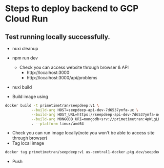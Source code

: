 # Steps to deploy backend to GCP Cloud Run

## Test running locally successfully.

- nuxi cleanup
- npm run dev
  - Check you can access website through browser & API
    - http://localhost:3000
    - http://localhost:3000/api/problems
- nuxi build

- Build image using

```bash
docker build -t primetimetran/seepdeep:v1 \
            --build-arg HOST=seepdeep-api-dev-7d6537ynfa-uc \
            --build-arg HOST_URL=https://seepdeep-api-dev-7d6537ynfa-uc.a.run.app \
            --build-arg MONGODB_URI=mongodb+srv://primetimetran:4pWLgLLS1Ba7FgJk@cluster0.xfhlaio.mongodb.net/next_unicorn \
            . --platform linux/amd64
```

- Check you can run image locally(note you won't be able to access site through browser)
- Tag local image

```bash
docker tag primetimetran/seepdeep:v1 us-central1-docker.pkg.dev/seepdeep-dev/seepdeep-api/v1
```

- Push

```bash

```
